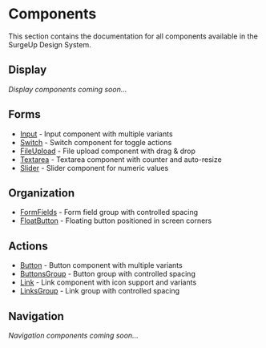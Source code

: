 # Components

This section contains the documentation for all components available in the SurgeUp Design System.

## Display

*Display components coming soon...*

## Forms

- [Input](/en/components/input) - Input component with multiple variants
- [Switch](/en/components/switch) - Switch component for toggle actions
- [FileUpload](/en/components/fileupload) - File upload component with drag & drop
- [Textarea](/en/components/textarea) - Textarea component with counter and auto-resize
- [Slider](/en/components/slider) - Slider component for numeric values

## Organization

- [FormFields](/en/components/formfields) - Form field group with controlled spacing
- [FloatButton](/en/components/floatbutton) - Floating button positioned in screen corners

## Actions

- [Button](/en/components/button) - Button component with multiple variants
- [ButtonsGroup](/en/components/buttonsgroup) - Button group with controlled spacing
- [Link](/en/components/link) - Link component with icon support and variants
- [LinksGroup](/en/components/linksgroup) - Link group with controlled spacing

## Navigation

*Navigation components coming soon...*